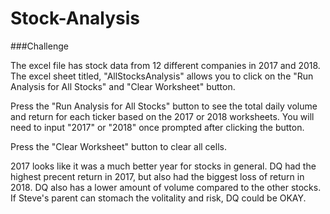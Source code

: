 # Stock-Analysis

###Challenge

  The excel file has stock data from 12 different companies in 2017 and 2018. The excel sheet titled, "AllStocksAnalysis" allows you to click on the "Run Analysis for All Stocks" and "Clear Worksheet" button. 
  
  Press the "Run Analysis for All Stocks" button to see the total daily volume and return for each ticker based on the 2017 or 2018 worksheets. You will need to input "2017" or "2018" once prompted after clicking the button.
  
  Press the "Clear Worksheet" button to clear all cells. 
  
  2017 looks like it was a much better year for stocks in general. DQ had the highest precent return in 2017, but also had the biggest loss of return in 2018. DQ also has a lower amount of volume compared to the other stocks. If Steve's parent can stomach the volitality and risk, DQ could be OKAY. 
